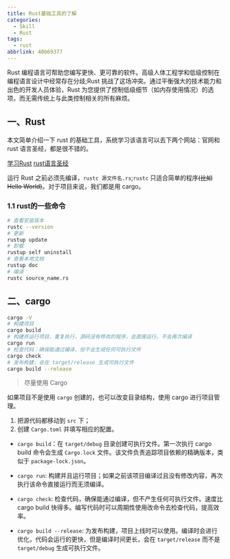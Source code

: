 ```yaml
---
title: Rust基础工具的了解
categories:
  - Skill
  - Rust
tags:
  - rust
abbrlink: 40b69377
---
```


Rust 编程语言可帮助您编写更快、更可靠的软件。高级人体工程学和低级控制在编程语言设计中经常存在分歧;Rust 挑战了这场冲突。通过平衡强大的技术能力和出色的开发人员体验，Rust 为您提供了控制低级细节（如内存使用情况）的选项，而无需传统上与此类控制相关的所有麻烦。


<!-- more -->

<!-- @import "[TOC]" {cmd="toc" depthFrom=2 depthTo=6 orderedList=true} -->

## 一、Rust

本文简单介绍一下 rust 的基础工具，系统学习该语言可以去下两个网站：官网和 rust 语言圣经，都是很不错的。

[学习Rust](https://www.rust-lang.org/learn)
[rust语言圣经](https://course.rs/about-book.html)

运行 Rust 之前必须先编译，`rustc 源文件名.rs`;`rustc` 只适合简单的程序~~(比如Hello World)~~。对于项目来说，我们都是用 cargo。

### 1.1 rust的一些命令

```bash
# 查看安装版本
rustc --version
# 更新
rustup update
# 卸载
rustup self uninstall
# 查看本地文档
rustup doc
# 编译
rustc source_name.rs
```

## 二、cargo

```bash
cargo -V
# 构建项目
cargo build
# 构建并运行项目，重复执行，源码没有修改的程序，会直接运行。不会再次编译
cargo run
# 检查代码：确保能通过编译，但不会生成任何可执行文件
cargo check
# 发布构建，会在 target/release 生成可执行文件
cargo build --release
```

> 尽量使用 Cargo

如果项目不是使用 `cargo` 创建的，也可以改变目录结构，使用 cargo 进行项目管理。

1. 把源代码都移动到 `src` 下；
2. 创建 `Cargo.toml` 并填写相应的配置。

- `cargo build`：在 `target/debug` 目录创建可执行文件。第一次执行 cargo build 命令会生成 `Cargo.lock` 文件。该文件负责追踪项目依赖的精确版本，类似于 `package-lock.json`。

- `cargo run`: 构建并且运行项目；如果之前该项目编译过且没有修改内容，再次执行该命令直接运行而无须编译。

- `cargo check`: 检查代码，确保能通过编译，但不产生任何可执行文件。速度比 cargo build 快得多。编写代码时可以周期性使用改命令去检查代码，提高效率。

- `cargo build --release`: 为发布构建，项目上线时可以使用。编译时会进行优化，代码会运行的更快，但是编译时间更长，会在 `target/release` 而不是 `target/debug` 生成可执行文件。
